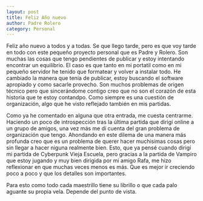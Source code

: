 ```yaml
---                                                                             
layout: post                                                                    
title: Feliz Año nuevo						
author: Padre Rolero                                                            
category: Personal                                                               
---
```

Feliz año nuevo a todos y a todas. Se que llego tarde, pero es que voy tarde en todo con este pequeño proyecto personal que es Padre y Rolero. Son muchas las cosas que tengo pendientes de publicar y estoy intentando encontrar un equilibrio. El caso es que tanto en mi portatil como en mi pequeño servidor he tenido que formatear y volver a instalar todo. He cambiado la manera que tenía de publicar, estoy buscando el software apropiado y como sacarle provecho. Son muchos problemas de origen técnico pero que sincerándome contigo creo que no son el corazón de esta historia que te estoy contandpo. Como siempre es una cuestión de organización, algo que he visto reflejado también en mis partidas. 

Como ya he comentado en alguna que otra entrada, me cuesta centrarme. Haciendo un poco de introspección tras la última partida que dirigí online a un grupo de amigos, una vez más me dí cuenta del gran problema de organización que tengo. Ahondando en este dilema de una manera más profunda creo que es un problema de querer hacer muchisimas cosas pero sin llegar a hacer niguna realmente bien. Esto, que ya pensé cuando dirigí mi partida de Cyberpunk Vieja Escuela, pero gracias a la partida de Vampiro que estoy jugando y muy bien dirigida por mi amigo Rafa, me hizo reflexionar en que muchas veces menos es más. Que es mejor ir creciendo poco a poco y que los detalles son importantes. 

Para esto como todo cada maestrillo tiene su librillo o que cada palo aguante su propia vela. Depende del punto de vista. 